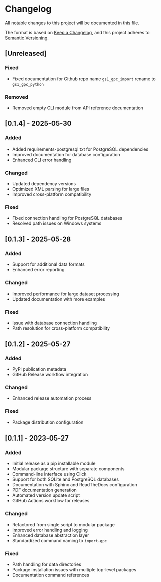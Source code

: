 # Changelog

All notable changes to this project will be documented in this file.

The format is based on [Keep a Changelog](https://keepachangelog.com/en/1.0.0/),
and this project adheres to [Semantic Versioning](https://semver.org/spec/v2.0.0.html).

## [Unreleased]

### Fixed
- Fixed documentation for Github repo name `gs1_gpc_import` rename to `gs1_gpc_python`

### Removed
- Removed empty CLI module from API reference documentation

## [0.1.4] - 2025-05-30

### Added
- Added requirements-postgresql.txt for PostgreSQL dependencies
- Improved documentation for database configuration
- Enhanced CLI error handling

### Changed
- Updated dependency versions
- Optimized XML parsing for large files
- Improved cross-platform compatibility

### Fixed
- Fixed connection handling for PostgreSQL databases
- Resolved path issues on Windows systems

## [0.1.3] - 2025-05-28

### Added
- Support for additional data formats
- Enhanced error reporting

### Changed
- Improved performance for large dataset processing
- Updated documentation with more examples

### Fixed
- Issue with database connection handling
- Path resolution for cross-platform compatibility

## [0.1.2] - 2025-05-27

### Added
- PyPI publication metadata
- GitHub Release workflow integration

### Changed
- Enhanced release automation process

### Fixed
- Package distribution configuration

## [0.1.1] - 2023-05-27

### Added
- Initial release as a pip installable module
- Modular package structure with separate components
- Command-line interface using Click
- Support for both SQLite and PostgreSQL databases
- Documentation with Sphinx and ReadTheDocs configuration
- PDF documentation generation
- Automated version update script
- GitHub Actions workflow for releases

### Changed
- Refactored from single script to modular package
- Improved error handling and logging
- Enhanced database abstraction layer
- Standardized command naming to `import-gpc`

### Fixed
- Path handling for data directories
- Package installation issues with multiple top-level packages
- Documentation command references